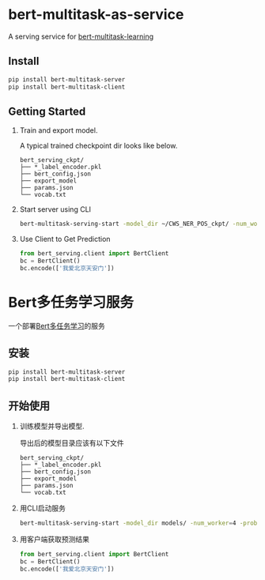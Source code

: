 
# bert-multitask-as-service

A serving service for [bert-multitask-learning](https://github.com/JayYip/bert-multitask-learning)

## Install

```bash
pip install bert-multitask-server
pip install bert-multitask-client
```

## Getting Started

1. Train and export model.

    A typical trained checkpoint dir looks like below.

    ```text
    bert_serving_ckpt/
    ├── *_label_encoder.pkl
    ├── bert_config.json
    ├── export_model
    ├── params.json
    └── vocab.txt
    ```

2. Start server using CLI

    ```bash
    bert-multitask-serving-start -model_dir ~/CWS_NER_POS_ckpt/ -num_worker=4 -problem "CWS|NER|POS"
    ```

3. Use Client to Get Prediction

    ```python
    from bert_serving.client import BertClient
    bc = BertClient()
    bc.encode(['我爱北京天安门'])
    ```

# Bert多任务学习服务

一个部署[Bert多任务学习](https://github.com/JayYip/bert-multitask-learning)的服务

## 安装

```bash
pip install bert-multitask-server
pip install bert-multitask-client
```

## 开始使用

1. 训练模型并导出模型.

    导出后的模型目录应该有以下文件

    ```text
    bert_serving_ckpt/
    ├── *_label_encoder.pkl
    ├── bert_config.json
    ├── export_model
    ├── params.json
    └── vocab.txt
    ```

2. 用CLI启动服务

    ```bash
    bert-multitask-serving-start -model_dir models/ -num_worker=4 -problem "fake_problem"
    ```

3. 用客户端获取预测结果

    ```python
    from bert_serving.client import BertClient
    bc = BertClient()
    bc.encode(['我爱北京天安门'])
    ```
